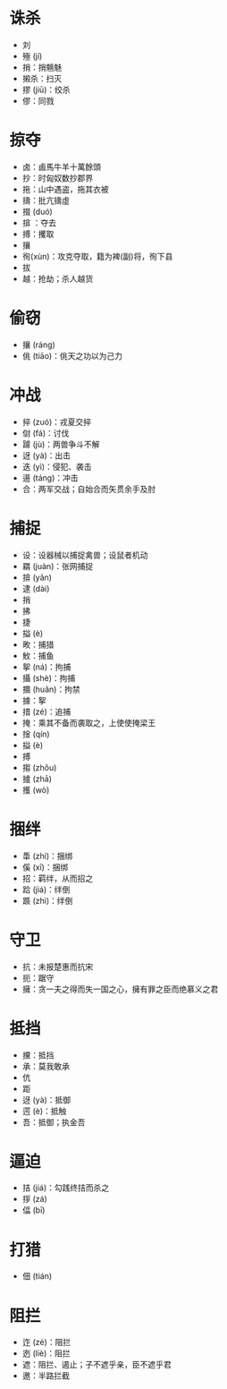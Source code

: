 # 诛杀
* 刘
* 殛 (jí)
* 捎：捎魑魅
* 摋杀：扫灭
* 摎 (jiū)：绞杀
* 僇：同戮

# 掠夺
* 卤：鹵馬牛羊十萬餘頭
* 抄：时匈奴数抄郡界
* 拖：山中遇盗，拖其衣被
* 擣：批亢擣虛
* 掇 (duó)
* 揜 ：夺去
* 搏：攫取
* 攘
* 徇(xùn)：攻克夺取，籍为裨(副)将，徇下县
* 拔
* 越：抢劫；杀人越货
# 偷窃
* 攘 (ráng)
* 佻 (tiāo)：佻天之功以为己力
# 冲战
* 捽 (zuó)：戎夏交捽
* 傠 (fá)：讨伐
* 躆 (jù)：两兽争斗不解
* 迓 (yà)：出击
* 迭 (yì)：侵犯、袭击
* 逿 (táng)：冲击
* 合：两军交战；自始合而矢贯余手及肘

# 捕捉
* 设：设器械以捕捉禽兽；设鼠者机动
* 羂 (juàn)：张网捕捉
* 揜 (yǎn)
* 逮 (dài)
* 捎
* 拂
* 捷
* 搤 (è)
* 畋：捕猎
* 䰻：捕鱼
* 挐 (ná)：拘捕
* 攝 (shè)：拘捕
* 攌 (huǎn)：拘禁
* 據：挐
* 措 (zé)：追捕
* 掩：乘其不备而袭取之，上使使掩梁王
* 捦 (qín)
* 搤 (è)
* 搏
* 搊 (zhǒu)
* 摣 (zhā)
* 擭 (wò)
# 捆绊
* 馽 (zhí)：捆绑
* 傒 (xī)：捆绑
* 招：羁绊，从而招之
* 跲 (jiá)：绊倒
* 踬 (zhì)：绊倒

# 守卫
* 抗：未报楚惠而抗宋
* 扼：踞守
* 擁：贪一夫之得而失一国之心，擁有罪之臣而绝慕义之君
# 抵挡
* 攩：抵挡
* 承：莫我敢承
* 伉
* 距
* 迓 (yà)：抵御
* 遌 (è)：抵触
* 吾：抵御；执金吾
# 逼迫
* 拮 (jiá)：勾践终拮而杀之
* 拶 (zá)
* 偪 (bī)
# 打猎
* 佃 (tián)
# 阻拦
* 迮 (zé)：阻拦
* 迾 (liè)：阻拦
* 遮：阻拦、遏止；子不遮乎亲，臣不遮乎君
* 邀：半路拦截